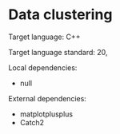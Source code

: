 # Data clustering
Target language: C++

Target language standard: 20,

Local dependencies:
<ul>
<li>null</li>
</ul>
External dependencies:
<ul>
  <li>matplotplusplus</li>
  <li>Catch2</li>
</ul>
